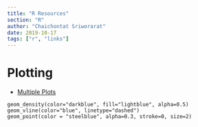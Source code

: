```yaml
---
title: "R Resources"
section: "R"
author: "Chaichontat Sriworarat"
date: 2019-10-17
tags: ["r", "links"]
---
```


# Plotting
* [Multiple Plots](https://cran.r-project.org/web/packages/egg/vignettes/Ecosystem.html)

```{r}
geom_density(color="darkblue", fill="lightblue", alpha=0.5)
geom_vline(color="blue", linetype="dashed")
geom_point(color = "steelblue", alpha=0.3, stroke=0, size=2)
```